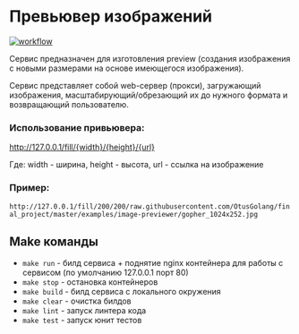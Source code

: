 # Превьювер изображений

[![workflow](https://github.com/dmitriygoldberg/image-previewer/actions/workflows/tests.yml/badge.svg?branch=master)](https://github.com/dmitriygoldberg/image-previewer/actions)

Сервис предназначен для изготовления preview (создания изображения с новыми размерами на основе имеющегося изображения).

Сервис представляет собой web-сервер (прокси), загружающий изображения, масштабирующий/обрезающий их до нужного формата и возвращающий пользователю.

### Использование привьювера:
http://127.0.0.1/fill/{width}/{height}/{url}

Где: width - ширина, height - высота, url - ссылка на изображение

### Пример:
```http://127.0.0.1/fill/200/200/raw.githubusercontent.com/OtusGolang/final_project/master/examples/image-previewer/gopher_1024x252.jpg```


## Make команды

- ``make run`` - билд сервиса + поднятие nginx контейнера для работы с сервисом (по умолчанию 127.0.0.1 порт 80)
- ``make stop`` - остановка контейнеров
- ``make build`` - билд сервиса с локального окружения
- ``make clear`` - очистка билдов
- ``make lint`` - запуск линтера кода
- ``make test`` - запуск юнит тестов
